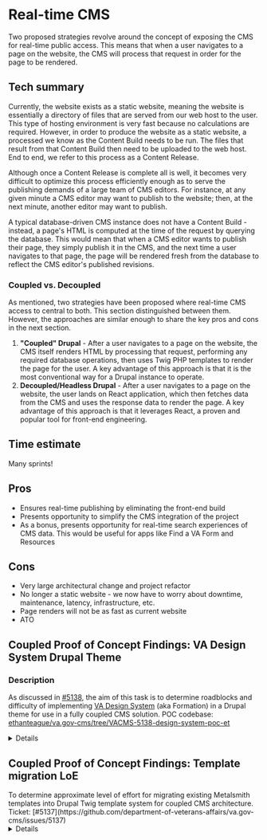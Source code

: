 # Real-time CMS
Two proposed strategies revolve around the concept of exposing the CMS for real-time public access. This means that when a user navigates to a page on the website, the CMS will process that request in order for the page to be rendered.

## Tech summary
Currently, the website exists as a static website, meaning the website is essentially a directory of files that are served from our web host to the user. This type of hosting environment is very fast because no calculations are required. However, in order to produce the website as a static website, a processed we know as the Content Build needs to be run. The files that result from that Content Build then need to be uploaded to the web host. End to end, we refer to this process as a Content Release.

Although once a Content Release is complete all is well, it becomes very difficult to optimize this process efficiently enough as to serve the publishing demands of a large team of CMS editors. For instance, at any given minute a CMS editor may want to publish to the website; then, at the next minute, another editor may want to publish. 

A typical database-driven CMS instance does not have a Content Build - instead, a page's HTML is computed at the time of the request by querying the database. This would mean that when a CMS editor wants to publish their page, they simply publish it in the CMS, and the next time a user navigates to that page, the page will be rendered fresh from the database to reflect the CMS editor's published revisions.

### Coupled vs. Decoupled
As mentioned, two strategies have been proposed where real-time CMS access to central to both. This section distinguished between them. However, the approaches are similar enough to share the key pros and cons in the next section.

1. __"Coupled" Drupal__ - After a user navigates to a page on the website, the CMS itself renders HTML by processing that request, performing any required database operations, then uses Twig PHP templates to render the page for the user. A key advantage of this approach is that it is the most conventional way for a Drupal instance to operate.
2. __Decoupled/Headless Drupal__ - After a user navigates to a page on the website, the user lands on React application, which then fetches data from the CMS and uses the response data to render the page. A key advantage of this approach is that it leverages React, a proven and popular tool for front-end engineering.

## Time estimate
Many sprints!

## Pros
- Ensures real-time publishing by eliminating the front-end build
- Presents opportunity to simplify the CMS integration of the project
- As a bonus, presents opportunity for real-time search experiences of CMS data. This would be useful for apps like Find a VA Form and Resources

## Cons
- Very large architectural change and project refactor
- No longer a static website - we now have to worry about downtime, maintenance, latency, infrastructure, etc.
- Page renders will not be as fast as current website
- ATO

## Coupled Proof of Concept Findings: VA Design System Drupal Theme


<summary>

### Description
As discussed in [#5138](https://github.com/department-of-veterans-affairs/va.gov-cms/issues/5138), the aim of this task is to determine roadblocks and difficulty of implementing [VA Design System](https://design.va.gov/) (aka Formation) in a Drupal theme for use in a fully coupled CMS solution. POC codebase: [ethanteague/va.gov-cms/tree/VACMS-5138-design-system-poc-et](https://github.com/ethanteague/va.gov-cms/tree/VACMS-5138-design-system-poc-et)

<details>

### Process
To make the above determination, I installed the following projects:

- https://www.drupal.org/project/uswds_base (base theme that uses the USWDS design system)
- https://www.drupal.org/project/components (allows for component based templating)
- https://www.drupal.org/project/simplify_menu (tool for outputting menus in twig templates)

After installing the above, I created a child theme of uswds_base (vagov_uswds), and used npm (in our new theme) to install the VA design system. The VA design system (Formation) allows for two usage methods:
1. Piecemeal (developer picks and chooses partials, and compiles as needed)
2. Distilled (minified Formation css file)

I chose the latter approach, as the minified file is still smaller than the primary css file va.gov uses, at present. I then created a gulpfile to help with development workflow:
- `copy-formation-css` : copies the minified Formation styles file from `node_modules` into theme (will make it easy to capture changes after npm updates
- `copy-formation-img` : copies Formation style system image from `node_modules` into theme
- `sass` : compiles scss files / partials into css files named in theme libraries file for frontend use.
- `watch` : provides real time compilaton of scss -> css

Next, I updated the `docroot/sites/development.services.yml` and `docroot/sites/default/settings/settings.lando.php` to prevent Twig caching (allows for templating changes to be viewed with out drush cr).

I then created the following components:

- `docroot/themes/custom/vagov_uswds/components/header`
-- Copied directly from va.gov page html - isn't part of VA design system, but helpful for creating VA.gov coupled implementation look and feel.
- `docroot/themes/custom/vagov_uswds/components/sidenav`
-- A very basic implementation of this pattern: https://design.va.gov/components/sidenav

### Takeaways
- We will need to plug in menu data to `sidenav` component / top level nav in `header` component
- We can grab navigation data for sidenav, et.al via [simplify_menu](https://www.drupal.org/project/simplify_menu) project:
```
{# Get menu items #}
{% set items = simplify_menu('main') %}

{# Iterate menu tree #}
<nav class="navigation__items">
  {% for menu_item in items.menu_tree %}
    <li class="navigation__item">
      <a href="{{ menu_item.url }}">{{ menu_item.text }}</a>
    </li>
  {% endfor %}
</nav>
```
- We will need to refine the workflow some more, integrating gulp commands in package.json, so we can do `npm run gulp -- watch` type stuff, and perhaps consider integrating theme level npm commands into project root package.json.
- Blocks / page actions menus are all accessible / clickable in our new theme.
- I only targeted a system level page for this test (e.g. `/pittsburgh-health-care`)

### Testing done
Visual

### Test environments
https://pr5168-gni0ie6qqhptaqjc8o8xfqe8qft5jga4.ci.cms.va.gov

https://cms-gni0ie6qqhptaqjc8o8xfqe8qft5jga4.ci.cms.va.gov

https://web-gni0ie6qqhptaqjc8o8xfqe8qft5jga4.ci.cms.va.gov

### Screenshots
![image](https://user-images.githubusercontent.com/2404547/116461033-c1051180-a835-11eb-9d14-d8f7793c1bb4.png)
![image](https://user-images.githubusercontent.com/2404547/116461468-48eb1b80-a836-11eb-8e76-2fb6218d8b95.png)
![image](https://user-images.githubusercontent.com/2404547/116461487-4e486600-a836-11eb-8f9d-3bb15bacb07a.png)

</details>
</summary>


## Coupled Proof of Concept Findings: Template migration LoE

<summary>
To determine approximate level of effort for migrating existing Metalsmith templates into Drupal Twig template system for coupled CMS architecture.
Ticket: [#5137](https://github.com/department-of-veterans-affairs/va.gov-cms/issues/5137)

<details>

### Process
Logic / theme treatment is handled primarily by custom field (and a couple/few block) templates in conjunction with reusable component includes. 

### Shortcuts / Things to address _if_ we go coupled
- Table of contents block isn't smart. Will need to create logic that adds unique id's to each h2, and then builds corresponding anchors in TOC.
- Will need to create a series of node bundle templates, instead of adding exclusion / inclusion logic in generic site page.html.twig template.
- Will need to add logic to components to exclude/include headers and descriptions from form fields - for this POC, a few fields have been modified in config.
- Will need to create a variables file for breakpoints, and other theme elements. This POC _primarily_ addresses desktop experience.

### Time investment
Hubs page = **30 hrs**. Much of this time was spent creating reusable components, and trial and error (figuring out what works, what can be most easily extended, etc.).
Vet center = **20 hrs**. Was able to reuse components and lessons learned from Hubs implementation.

### Takeaways
Initial time investment to create a reusable library of elements / components / things will greatly improve delivery times. Two or three developers putting in a week of planning and code (in the beginning) would really help the effort. This said, most content types could probably be themed in 20 hours (using my experience on VC type / knowing that development time will decrease as more reusable patterns are created).
44 content types x 20 hours = 880 hours. Two devs working this in tandem = 440 linear hours. So, 11 weeks without _any_ distractions / meetings, so probably safe to assume 14 linear weeks. 
**Tldr: Two devs fulltime might be able to pull this off in 3.5 months.**

### Test environment links
https://pr5202-2bmbsyxy2depdzdnmgjlfbzh49sepb4h.ci.cms.va.gov
https://pr5202-2bmbsyxy2depdzdnmgjlfbzh49sepb4h.ci.cms.va.gov/health-care
https://pr5202-2bmbsyxy2depdzdnmgjlfbzh49sepb4h.ci.cms.va.gov/escanaba-vet-center

### Video (Hub page)
https://www.loom.com/share/db99563fd4d94620b7ad3120cc9d593f

### Screenshots (Vet Center)
![image](https://user-images.githubusercontent.com/2404547/117141141-331caf80-ad7c-11eb-80d4-35becb906487.png)
![image](https://user-images.githubusercontent.com/2404547/117141156-3748cd00-ad7c-11eb-8f22-d4bce3fa08fa.png)
![image](https://user-images.githubusercontent.com/2404547/117141168-3b74ea80-ad7c-11eb-8419-59c51f886961.png)
![image](https://user-images.githubusercontent.com/2404547/117141184-40399e80-ad7c-11eb-93a2-4af5ced7ca61.png)
![image](https://user-images.githubusercontent.com/2404547/117141202-4465bc00-ad7c-11eb-8dad-c16f24a879f5.png)
![image](https://user-images.githubusercontent.com/2404547/117141216-47f94300-ad7c-11eb-9f49-7198350adf84.png)
![image](https://user-images.githubusercontent.com/2404547/117141228-4c256080-ad7c-11eb-9c64-782f3180a55d.png)

</details>
</summary>
